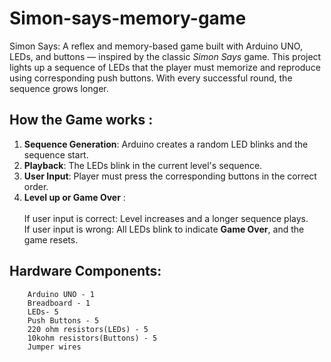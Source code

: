 # Simon-says-memory-game
Simon Says: A reflex and memory-based game built with Arduino UNO, LEDs, and buttons — inspired by the classic *Simon Says* game. This project lights up a sequence of LEDs that the player must memorize and reproduce using  corresponding push buttons. With every successful round, the sequence grows longer.
## How the Game works :
1. **Sequence Generation**: Arduino creates a random LED blinks and the sequence start.
2. **Playback**: The LEDs blink in the current level's sequence.
3. **User Input**: Player must press the corresponding buttons in the correct order.
4. **Level up or Game Over** :<br>   
        If user input is correct: Level increases and a longer sequence plays.
   <br>
        If user input is wrong: All LEDs blink to indicate **Game Over**, and the game resets.
## Hardware Components:
        Arduino UNO - 1
        Breadboard - 1
        LEDs- 5
        Push Buttons - 5
        220 ohm resistors(LEDs) - 5
        10kohm resistors(Buttons) - 5
        Jumper wires
